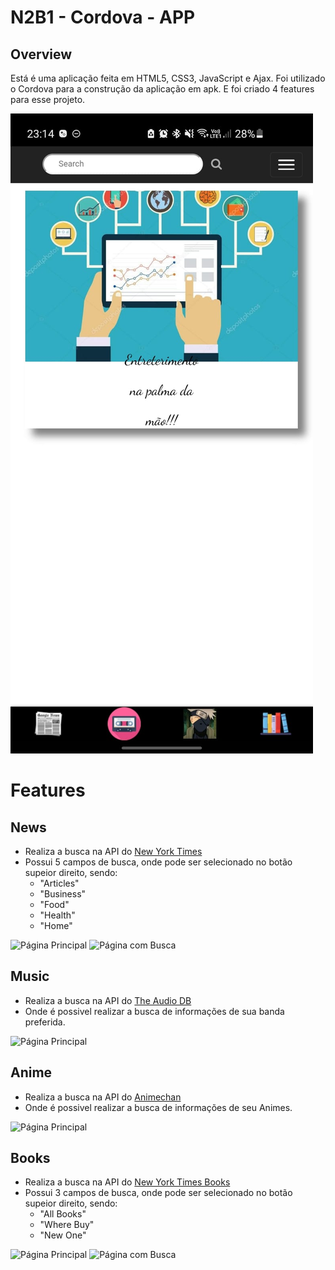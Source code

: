 # N2B1 - Cordova - APP

## Overview

Está é uma aplicação feita em HTML5, CSS3, JavaScript e Ajax. 
Foi utilizado o Cordova para a construção da aplicação em apk.
E foi criado 4 features para esse projeto.

![Página Principal](https://github.com/LukasRusso/Cordova_N2-B1/blob/master/www/imgReadme/homePage.jpg)

# Features

## News

* Realiza a busca na API do [New York Times](https://developer.nytimes.com/)
* Possui 5 campos de busca, onde pode ser selecionado no botão supeior direito, sendo: 
    * "Articles"
    * "Business"
    * "Food"
    * "Health"
    * "Home"

![Página Principal](https://github.com/LukasRusso/Cordova_N2-B1/blob/master/www/imgReadme/newsPage.jpg)
![Página com Busca](https://github.com/LukasRusso/Cordova_N2-B1/blob/master/www/imgReadme/newsPage2.jpg)

## Music

* Realiza a busca na API do [The Audio DB](https://www.theaudiodb.com/api_guide.php)
* Onde é possivel realizar a busca de informações de sua banda preferida.

![Página Principal](https://github.com/LukasRusso/Cordova_N2-B1/blob/master/www/imgReadme/musicPage.jpg)

## Anime

* Realiza a busca na API do [Animechan](https://github.com/RocktimSaikia/anime-chan)
* Onde é possivel realizar a busca de informações de seu Animes.

![Página Principal](https://github.com/LukasRusso/Cordova_N2-B1/blob/master/www/imgReadme/animePage.jpg)

## Books

* Realiza a busca na API do [New York Times Books](https://developer.nytimes.com/)
* Possui 3 campos de busca, onde pode ser selecionado no botão supeior direito, sendo: 
    * "All Books"
    * "Where Buy"
    * "New One"

![Página Principal](https://github.com/LukasRusso/Cordova_N2-B1/blob/master/www/imgReadme/booksPage.jpg)
![Página com Busca](https://github.com/LukasRusso/Cordova_N2-B1/blob/master/www/imgReadme/booksPage2.jpg)
